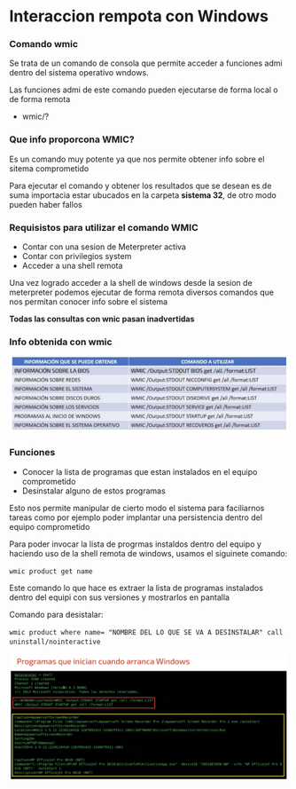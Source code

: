 # Interaccion rempota con Windows

### Comando wmic
Se trata de un comando de consola que permite acceder a funciones admi dentro del sistema operativo wndows.

Las funciones admi de este comando pueden ejecutarse de forma local o de forma remota

* wmic/?

### Que info proporcona WMIC?
Es un comando muy potente ya que nos permite obtener info sobre el sitema comprometido

Para ejecutar el comando y obtener los resultados que se desean es de suma importacia estar ubucados en la carpeta **sistema 32**, de otro modo pueden haber fallos 

### Requisistos para utilizar el comando WMIC
* Contar con una sesion de Meterpreter activa
* Contar con privilegios system
* Acceder a una shell remota 

Una vez logrado acceder a la shell de windows desde la sesion de meterpreter podemos ejecutar de forma remota diversos comandos que nos permitan conocer info sobre el sistema

**Todas las consultas con wnic pasan inadvertidas**

### Info obtenida con wmic
![](Doc/9.jpg)

### Funciones

* Conocer la lista de programas que estan instalados en el equipo comprometido
* Desinstalar alguno de estos programas 
  
Esto nos permite manipular de cierto modo el sistema para faciliarnos tareas como por ejemplo poder implantar una persistencia dentro del equipo comprometido 

Para poder invocar la lista de progrmas instaldos dentro del equipo y haciendo uso de la shell remota de windows, usamos el siguinete comando:

`wmic product get name`

Este comando lo que hace es extraer la lista de programas instalados dentro del equipi con sus versiones y mostrarlos en pantalla

Comando para desistalar:

`wmic product where name= "NOMBRE DEL LO QUE SE VA A DESINSTALAR" call uninstall/nointeractive`

![](Doc/10.jpg)


